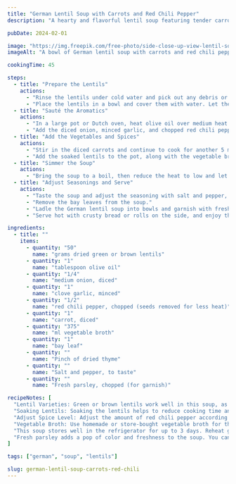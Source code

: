 ```yaml
---
title: "German Lentil Soup with Carrots and Red Chili Pepper"
description: "A hearty and flavorful lentil soup featuring tender carrots and a hint of spice from red chili pepper, perfect for chilly days and comforting meals."

pubDate: 2024-02-01

image: "https://img.freepik.com/free-photo/side-close-up-view-lentil-soup-appetizing-lentil-soup-bell-peppers-herbs-garlic-tomatoes_140725-71523.jpg?t=st=1727548749~exp=1727552349~hmac=ce039f68dadac42cdc62eef03317c33762ed154746fbf496634bff93e1e5f147&w=826"
imageAlt: "A bowl of German lentil soup with carrots and red chili pepper garnished with fresh parsley"

cookingTime: 45

steps:
  - title: "Prepare the Lentils"
    actions:
      - "Rinse the lentils under cold water and pick out any debris or stones."
      - "Place the lentils in a bowl and cover them with water. Let them soak for about 30 minutes, then drain and set aside."
  - title: "Sauté the Aromatics"
    actions:
      - "In a large pot or Dutch oven, heat olive oil over medium heat."
      - "Add the diced onion, minced garlic, and chopped red chili pepper. Sauté until the onions are soft and translucent, about 5 minutes."
  - title: "Add the Vegetables and Spices"
    actions:
      - "Stir in the diced carrots and continue to cook for another 5 minutes, allowing the carrots to soften slightly."
      - "Add the soaked lentils to the pot, along with the vegetable broth, bay leaves, thyme, and a pinch of salt and pepper."
  - title: "Simmer the Soup"
    actions:
      - "Bring the soup to a boil, then reduce the heat to low and let it simmer, partially covered, for 25-30 minutes or until the lentils are tender and the flavors have melded together."
  - title: "Adjust Seasonings and Serve"
    actions:
      - "Taste the soup and adjust the seasoning with salt and pepper, if needed."
      - "Remove the bay leaves from the soup."
      - "Ladle the German lentil soup into bowls and garnish with freshly chopped parsley."
      - "Serve hot with crusty bread or rolls on the side, and enjoy the comforting flavors of this hearty soup!"

ingredients:
  - title: ""
    items:
      - quantity: "50"
        name: "grams dried green or brown lentils"
      - quantity: "1"
        name: "tablespoon olive oil"
      - quantity: "1/4"
        name: "medium onion, diced"
      - quantity: "1"
        name: "clove garlic, minced"
      - quantity: "1/2"
        name: "red chili pepper, chopped (seeds removed for less heat)"
      - quantity: "1"
        name: "carrot, diced"
      - quantity: "375"
        name: "ml vegetable broth"
      - quantity: "1"
        name: "bay leaf"
      - quantity: ""
        name: "Pinch of dried thyme"
      - quantity: ""
        name: "Salt and pepper, to taste"
      - quantity: ""
        name: "Fresh parsley, chopped (for garnish)"

recipeNotes: [
  "Lentil Varieties: Green or brown lentils work well in this soup, as they hold their shape when cooked and provide a hearty texture.",
  "Soaking Lentils: Soaking the lentils helps to reduce cooking time and can make them easier to digest.",
  "Adjust Spice Level: Adjust the amount of red chili pepper according to your preference for spiciness. You can also leave the seeds in for extra heat.",
  "Vegetable Broth: Use homemade or store-bought vegetable broth for the base of the soup. You can also use chicken broth if preferred.",
  "This soup stores well in the refrigerator for up to 3 days. Reheat gently on the stovetop, adding a splash of water or broth if needed to thin the soup.",
  "Fresh parsley adds a pop of color and freshness to the soup. You can also garnish with a dollop of sour cream or a squeeze of lemon juice, if desired."
]

tags: ["german", "soup", "lentils"]

slug: german-lentil-soup-carrots-red-chili
---
```

